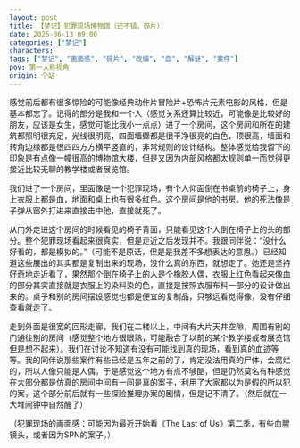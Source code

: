```yaml
---
layout: post
title: 【梦记】犯罪现场博物馆（还不错，碎片）
date: 2025-06-13 09:00
categories: ["梦记"]
characters: 
tags: ["梦记", "画面感", "碎片", "改编", "血", "解谜", "案件"]
pov: 第一人称视角
origin: 个站
---
```


感觉前后都有很多惊险的可能像经典动作片冒险片+恐怖片元素电影的风格，但是基本都忘了。记得的部分是我和一个人（感觉关系还算比较近，可能像是比较好的朋友，应该是女生，感觉可能比我小一点点）进了一个房间，这个房间和所在的建筑都照明很充足，光线很明亮，四面墙壁都是很干净很亮的白色，顶很高，墙面和转角边缘都是很四四方方横平竖直的，非常规则的设计结构。整体感觉给我留下的印象是有点像一幢很高的博物馆大楼，但是又因为内部风格都太规则单一而觉得更接近比较无聊的教学楼或者展览馆。

我们进了一个房间，里面像是一个犯罪现场，有个人仰面倒在书桌前的椅子上，身上衣服上都是血，地面和桌上也有很多红色。这个房间是他的书房。他的死法像是子弹从窗外打进来直接击中他，直接就死了。

从门外走进这个房间的时候看见的椅子背面，只能看见这个人倒在椅子上的头的部分。整个犯罪现场看起来很真实，但是走近之后发现并不。我跟同伴说：“没什么好看的，都是模拟的。”（可能不是原话，但是是我差不多想表达的意思。）已经知道这些展出的其实都是复制出来的现场，没什么真的东西，就想走了。她还是坚持好奇地走近看了，果然那个倒在椅子上的人是个橡胶人偶，衣服上红色看起来像血的部分其实直接就是衣服上的染料染的色，直接是按照衣服布料一部分的设计做出来的。桌子和别的房间摆设感觉也都是便宜的复制品，只够远看觉得像，没有仔细查看就走了。

走到外面是很宽的回形走廊，我们在二楼以上，中间有大片天井空隙，周围有别的门通往别的房间（感觉整个地方很眼熟，可能融合了以前的某个教学楼或者展览馆但是想不起来）。我们在讨论不知道有没有可能找到真的现场，看到真的血迹等等。我的同伴说那些案件有些已经是五年之前的了，肯定没法用真的尸体，会腐烂的，所以人像只能是人偶。于是感觉这个地方有点不够酷，但是仍然莫名有种感觉在大部分都是仿真的房间中间有一间是真的案子，利用了大家都以为是假的所以犯的案，这个部分前后就有一些探险推理办案的剧情，但是记不清了。（然后就在一大堆闹钟中自然醒了）

（犯罪现场的画面感：可能因为最近开始看《The Last of Us》第二季，有些血腥镜头，或者因为SPN的案子。）
